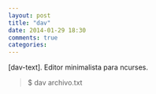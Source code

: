 ```yaml
---
layout: post
title: "dav"
date: 2014-01-29 18:30
comments: true
categories: 
---
```

[dav-text]. Editor minimalista para ncurses.

>$ dav archivo.txt

